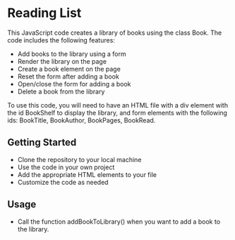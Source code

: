 # Reading List
This JavaScript code creates a library of books using the class Book. The code includes the following features:

- Add books to the library using a form
- Render the library on the page
- Create a book element on the page
- Reset the form after adding a book
- Open/close the form for adding a book
- Delete a book from the library

To use this code, you will need to have an HTML file with a div element with the id BookShelf to display the library, 
and form elements with the following ids: BookTitle, BookAuthor, BookPages, BookRead.

## Getting Started
- Clone the repository to your local machine
- Use the code in your own project
- Add the appropriate HTML elements to your file
- Customize the code as needed

## Usage
- Call the function addBookToLibrary() when you want to add a book to the library.
